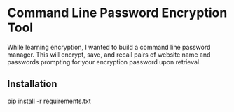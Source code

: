 Command Line Password Encryption Tool
====================================

While learning encryption, I wanted to build a command line password manager. This will encrypt, save, and recall pairs of website name and passwords prompting for your encryption password upon retrieval. 

Installation
------------

pip install -r requirements.txt
